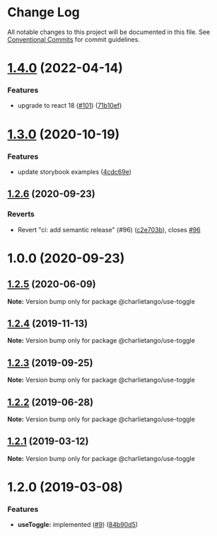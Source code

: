 # Change Log

All notable changes to this project will be documented in this file.
See [Conventional Commits](https://conventionalcommits.org) for commit guidelines.

# [1.4.0](https://github.com/charlie-tango/hooks/compare/@charlietango/use-toggle@1.3.0...@charlietango/use-toggle@1.4.0) (2022-04-14)

### Features

- upgrade to react 18 ([#101](https://github.com/charlie-tango/hooks/issues/101)) ([71b10ef](https://github.com/charlie-tango/hooks/commit/71b10ef862cbf139b9990b3172d8ddbd3a321332))

# [1.3.0](https://github.com/charlie-tango/hooks/compare/@charlietango/use-toggle@1.2.6...@charlietango/use-toggle@1.3.0) (2020-10-19)

### Features

- update storybook examples ([4cdc69e](https://github.com/charlie-tango/hooks/commit/4cdc69ea91feb9f48af06b32d88508100b41f54f))

## [1.2.6](https://github.com/charlie-tango/hooks/compare/@charlietango/use-toggle@1.2.5...@charlietango/use-toggle@1.2.6) (2020-09-23)

### Reverts

- Revert "ci: add semantic release" (#96) ([c2e703b](https://github.com/charlie-tango/hooks/commit/c2e703be2b83847fef7c6dfa50b912e26e0b9676)), closes [#96](https://github.com/charlie-tango/hooks/issues/96)

# 1.0.0 (2020-09-23)

## [1.2.5](https://github.com/charlie-tango/hooks/compare/@charlietango/use-toggle@1.2.4...@charlietango/use-toggle@1.2.5) (2020-06-09)

**Note:** Version bump only for package @charlietango/use-toggle

## [1.2.4](https://github.com/charlie-tango/hooks/compare/@charlietango/use-toggle@1.2.3...@charlietango/use-toggle@1.2.4) (2019-11-13)

**Note:** Version bump only for package @charlietango/use-toggle

## [1.2.3](https://github.com/charlie-tango/hooks/compare/@charlietango/use-toggle@1.2.2...@charlietango/use-toggle@1.2.3) (2019-09-25)

**Note:** Version bump only for package @charlietango/use-toggle

## [1.2.2](https://github.com/charlie-tango/hooks/compare/@charlietango/use-toggle@1.2.1...@charlietango/use-toggle@1.2.2) (2019-06-28)

**Note:** Version bump only for package @charlietango/use-toggle

## [1.2.1](https://github.com/charlie-tango/hooks/compare/@charlietango/use-toggle@1.2.0...@charlietango/use-toggle@1.2.1) (2019-03-12)

**Note:** Version bump only for package @charlietango/use-toggle

# 1.2.0 (2019-03-08)

### Features

- **useToggle:** implemented ([#9](https://github.com/charlie-tango/hooks/issues/9)) ([84b90d5](https://github.com/charlie-tango/hooks/commit/84b90d5))
